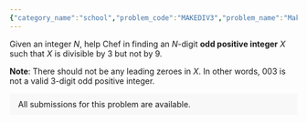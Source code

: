```yaml
---
{"category_name":"school","problem_code":"MAKEDIV3","problem_name":"Make it Divisible","problemComponents":{"constraints":"- $1 \\leq T \\leq 500$\n- $1 \\leq N \\leq 10^4$\n- The sum of $N$ over all test cases does not exceed $10^5$\n","constraintsState":true,"subtasks":"","subtasksState":false,"inputFormat":"- The first line of input contains a single integer $T$, denoting the number of testcases. The description of the $T$ testcases follows.\n- The first and only line of each test case contains a single integer $N$, denoting the number of digits in $X$.\n","inputFormatState":true,"outputFormat":"For each testcase, output a single line containing an $N$-digit odd positive integer $X$ in decimal number system, such that $X$ is divisible by $3$ but not by $9$.","outputFormatState":true,"sampleTestCases":{"0":{"id":1,"input":"3\n1\n2\n3","output":"3\n15\n123","explanation":"**Test Case $1$:** $3$ is the only $1$-digit odd positive integer which is divisible by $3$ but not by $9$.\n\n**Test Case $2$:** $15$ is a $2$-digit odd positive integer which is divisible by $3$ but not by $9$. $21$ is also a valid answer, among others. Note that $03$ is not a valid answer as there should not be any leading zeroes in the output.","isDeleted":false}}},"video_editorial_url":"https://youtu.be/JQENN4bSIp4","languages_supported":{"0":"CPP14","1":"C","2":"JAVA","3":"PYTH 3.6","4":"CPP17","5":"PYTH","6":"PYP3","7":"CS2","8":"ADA","9":"PYPY","10":"TEXT","11":"PAS fpc","12":"NODEJS","13":"RUBY","14":"PHP","15":"GO","16":"HASK","17":"TCL","18":"PERL","19":"SCALA","20":"LUA","21":"kotlin","22":"BASH","23":"JS","24":"LISP sbcl","25":"rust","26":"PAS gpc","27":"BF","28":"CLOJ","29":"R","30":"D","31":"CAML","32":"FORT","33":"ASM","34":"swift","35":"FS","36":"WSPC","37":"LISP clisp","38":"SQL","39":"SCM guile","40":"PERL6","41":"ERL","42":"CLPS","43":"ICK","44":"NICE","45":"PRLG","46":"ICON","47":"COB","48":"SCM chicken","49":"PIKE","50":"SCM qobi","51":"ST","52":"SQLQ","53":"NEM"},"max_timelimit":0.5,"source_sizelimit":50000,"problem_author":"lavish315","problem_tester":"","date_added":"18-09-2021","tags":{"0":"cakewalk","1":"lavish315","2":"start12"},"problem_difficulty_level":"Unavailable","best_tag":"","editorial_url":"https://discuss.codechef.com/problems/MAKEDIV3","time":{"view_start_date":1632331800,"submit_start_date":1632331800,"visible_start_date":1632331800,"end_date":1735669800},"is_direct_submittable":false,"problemDiscussURL":"https://discuss.codechef.com/search?q=MAKEDIV3","is_proctored":false,"visitedContests":{},"layout":"problem"}
---
```

Given an integer $N$, help Chef in finding an $N$-digit $\textbf{odd positive integer}$ $X$ such that $X$ is divisible by $3$ but not by $9$.

$\textbf{Note}:$ There should not be any leading zeroes in $X$. In other words, $003$ is not a valid $3$-digit odd positive integer.
<aside style='background: #f8f8f8;padding: 10px 15px;'><div>All submissions for this problem are available.</div></aside>